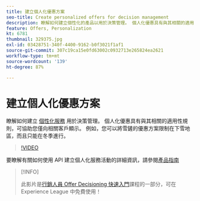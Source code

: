 ```yaml
---
title: 建立個人化優惠方案
seo-title: Create personalized offers for decision management
description: 瞭解如何建立個性化的產品以用於決策管理。 個人化優惠具有與其相關的適用性規則，可協助您僅向相關客戶顯示。
feature: Offers, Personalization
kt: 6781
thumbnail: 329375.jpg
exl-id: 03428751-340f-4400-9162-b0f3021f1af1
source-git-commit: 307c19ca15e0fd63002c0932713e265824ea2621
workflow-type: tm+mt
source-wordcount: '139'
ht-degree: 87%

---
```


# 建立個人化優惠方案

瞭解如何建立 [個性化服務](https://experienceleague.adobe.com/docs/journey-optimizer/using/offer-decisioniong/managing-offers-in-the-offer-library/creating-personalized-offers.html?lang=zh-Hant) 用於決策管理。 個人化優惠具有與其相關的適用性規則，可協助您僅向相關客戶顯示。 例如，您可以將雪鏟的優惠方案限制在下雪地區，而且只能在冬季進行。

>[!VIDEO](https://video.tv.adobe.com/v/329375?quality=12&learn=on)

要瞭解有關如何使用 API 建立個人化服務活動的詳細資訊，請參閱[產品指南](https://experienceleague.adobe.com/docs/journey-optimizer/using/offer-decisioniong/api-reference/offers-api/personalized-offers/create.html?lang=zh-Hant)

>[!INFO]
>
> 此影片是[行銷人員 Offer Decisioning 快速入門](https://experienceleague.adobe.com/?recommended=ExperiencePlatform-U-1-2020.1.offerdecisioning?lang=zh-Hant)課程的一部分，可在 Experience League 中免費使用！
